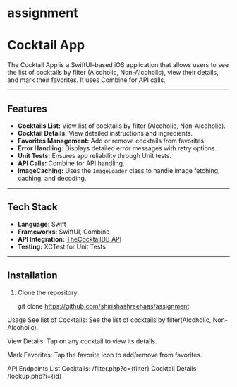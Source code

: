 # assignment
# Cocktail App 

The Cocktail App is a SwiftUI-based iOS application that allows users to see the list of cocktails by filter (Alcoholic, Non-Alcoholic), view their details, and mark their favorites. It uses Combine for API calls.

---

## Features

- **Cocktails List:** View list of cocktails by filter (Alcoholic, Non-Alcoholic).
- **Cocktail Details:** View detailed instructions and ingredients.
- **Favorites Management:** Add or remove cocktails from favorites.
- **Error Handling:** Displays detailed error messages with retry options.
- **Unit Tests:** Ensures app reliability through Unit tests.
- **API Calls:** Combine for API handling.
- **ImageCaching:** Uses the `ImageLoader` class to handle image fetching, caching, and decoding.
---

## Tech Stack

- **Language:** Swift
- **Frameworks:** SwiftUI, Combine
- **API Integration:** [TheCocktailDB API](https://www.thecocktaildb.com/)
- **Testing:** XCTest for Unit Tests

---

## Installation

1. Clone the repository:

   git clone https://github.com/shirishashreehaas/assignment

Usage
See list of Cocktails:
See the list of cocktails by filter(Alcoholic, Non-Alcoholic).

View Details:
Tap on any cocktail to view its details.

Mark Favorites:
Tap the favorite icon to add/remove from favorites.

API Endpoints
List Cocktails: /filter.php?c={filter}
Cocktail Details: /lookup.php?i={id}



